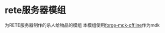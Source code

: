 # rete服务器模组
为RETE服务器制作的杀人给物品的模组
本模组使用[forge-mdk-offline](https://github.com/mouse0w0/forge-mdk-offline)作为mdk
